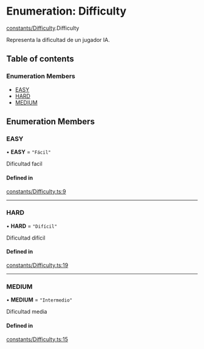 # Enumeration: Difficulty

[constants/Difficulty](../wiki/constants.Difficulty).Difficulty

Representa la dificultad de un jugador IA.

## Table of contents

### Enumeration Members

- [EASY](../wiki/constants.Difficulty.Difficulty#easy)
- [HARD](../wiki/constants.Difficulty.Difficulty#hard)
- [MEDIUM](../wiki/constants.Difficulty.Difficulty#medium)

## Enumeration Members

### EASY

• **EASY** = ``"Fácil"``

Dificultad facil

#### Defined in

[constants/Difficulty.ts:9](https://github.com/Jhonnatan1806/SOSGame/blob/2d7847a/src/classes/constants/Difficulty.ts#L9)

___

### HARD

• **HARD** = ``"Difícil"``

Dificultad difícil

#### Defined in

[constants/Difficulty.ts:19](https://github.com/Jhonnatan1806/SOSGame/blob/2d7847a/src/classes/constants/Difficulty.ts#L19)

___

### MEDIUM

• **MEDIUM** = ``"Intermedio"``

Dificultad media

#### Defined in

[constants/Difficulty.ts:15](https://github.com/Jhonnatan1806/SOSGame/blob/2d7847a/src/classes/constants/Difficulty.ts#L15)
